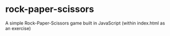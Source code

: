 # rock-paper-scissors
A simple Rock-Paper-Scissors game built in JavaScript (within index.html 
as an exercise)
